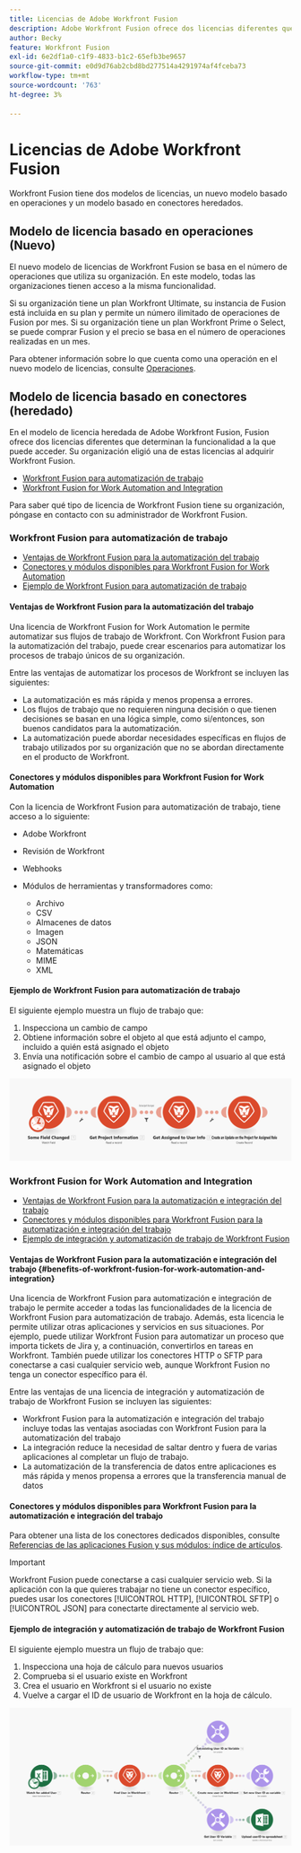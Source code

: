 ```yaml
---
title: Licencias de Adobe Workfront Fusion
description: Adobe Workfront Fusion ofrece dos licencias diferentes que determinan la funcionalidad a la que puede acceder. Su organización eligió una de estas licencias al adquirir Workfront Fusion.
author: Becky
feature: Workfront Fusion
exl-id: 6e2df1a0-c1f9-4833-b1c2-65efb3be9657
source-git-commit: e0d9d76ab2cbd8bd277514a4291974af4fceba73
workflow-type: tm+mt
source-wordcount: '763'
ht-degree: 3%

---
```


# Licencias de Adobe Workfront Fusion

Workfront Fusion tiene dos modelos de licencias, un nuevo modelo basado en operaciones y un modelo basado en conectores heredados.

## Modelo de licencia basado en operaciones (Nuevo)

El nuevo modelo de licencias de Workfront Fusion se basa en el número de operaciones que utiliza su organización. En este modelo, todas las organizaciones tienen acceso a la misma funcionalidad.

Si su organización tiene un plan Workfront Ultimate, su instancia de Fusion está incluida en su plan y permite un número ilimitado de operaciones de Fusion por mes. Si su organización tiene un plan Workfront Prime o Select, se puede comprar Fusion y el precio se basa en el número de operaciones realizadas en un mes.

Para obtener información sobre lo que cuenta como una operación en el nuevo modelo de licencias, consulte [Operaciones](/help/workfront-fusion/set-up-and-manage-workfront-fusion/licensing-operations-overview/operations-in-workfront-fusion.md).

## Modelo de licencia basado en conectores (heredado)

En el modelo de licencia heredada de Adobe Workfront Fusion, Fusion ofrece dos licencias diferentes que determinan la funcionalidad a la que puede acceder. Su organización eligió una de estas licencias al adquirir Workfront Fusion.

* [Workfront Fusion para automatización de trabajo](#workfront-fusion-for-work-automation)
* [Workfront Fusion for Work Automation and Integration](#workfront-fusion-for-work-automation-and-integration)

Para saber qué tipo de licencia de Workfront Fusion tiene su organización, póngase en contacto con su administrador de Workfront Fusion.

### Workfront Fusion para automatización de trabajo

* [Ventajas de Workfront Fusion para la automatización del trabajo](#benefits-of-workfront-fusion-for-work-automation)
* [Conectores y módulos disponibles para Workfront Fusion for Work Automation](#connectors-and-modules-available-for-workfront-fusion-for-work-automation)
* [Ejemplo de Workfront Fusion para automatización de trabajo](#example-of-workfront-fusion-for-work-automation)

#### Ventajas de Workfront Fusion para la automatización del trabajo

Una licencia de Workfront Fusion for Work Automation le permite automatizar sus flujos de trabajo de Workfront. Con Workfront Fusion para la automatización del trabajo, puede crear escenarios para automatizar los procesos de trabajo únicos de su organización.

Entre las ventajas de automatizar los procesos de Workfront se incluyen las siguientes:

* La automatización es más rápida y menos propensa a errores.
* Los flujos de trabajo que no requieren ninguna decisión o que tienen decisiones se basan en una lógica simple, como si/entonces, son buenos candidatos para la automatización.
* La automatización puede abordar necesidades específicas en flujos de trabajo utilizados por su organización que no se abordan directamente en el producto de Workfront.

#### Conectores y módulos disponibles para Workfront Fusion for Work Automation

Con la licencia de Workfront Fusion para automatización de trabajo, tiene acceso a lo siguiente:

* Adobe Workfront
* Revisión de Workfront
* Webhooks
* Módulos de herramientas y transformadores como:

   * Archivo
   * CSV
   * Almacenes de datos
   * Imagen
   * JSON
   * Matemáticas
   * MIME
   * XML

#### Ejemplo de Workfront Fusion para automatización de trabajo

El siguiente ejemplo muestra un flujo de trabajo que:

1. Inspecciona un cambio de campo
1. Obtiene información sobre el objeto al que está adjunto el campo, incluido a quién está asignado el objeto
1. Envía una notificación sobre el cambio de campo al usuario al que está asignado el objeto

![Ejemplo de automatización](assets/fusion-template-example.png)

### Workfront Fusion for Work Automation and Integration

* [Ventajas de Workfront Fusion para la automatización e integración del trabajo](#benefits-of-workfront-fusion-for-work-automation-and-integration)
* [Conectores y módulos disponibles para Workfront Fusion para la automatización e integración del trabajo](#connectors-and-modules-available-for-workfront-fusion-for-work-automation-and-integration)
* [Ejemplo de integración y automatización de trabajo de Workfront Fusion](#example-of-workfront-fusion-for-work-automation-and-integration)

#### Ventajas de Workfront Fusion para la automatización e integración del trabajo {#benefits-of-workfront-fusion-for-work-automation-and-integration}

Una licencia de Workfront Fusion para automatización e integración de trabajo le permite acceder a todas las funcionalidades de la licencia de Workfront Fusion para automatización de trabajo. Además, esta licencia le permite utilizar otras aplicaciones y servicios en sus situaciones. Por ejemplo, puede utilizar Workfront Fusion para automatizar un proceso que importa tickets de Jira y, a continuación, convertirlos en tareas en Workfront. También puede utilizar los conectores HTTP o SFTP para conectarse a casi cualquier servicio web, aunque Workfront Fusion no tenga un conector específico para él.

Entre las ventajas de una licencia de integración y automatización de trabajo de Workfront Fusion se incluyen las siguientes:

* Workfront Fusion para la automatización e integración del trabajo incluye todas las ventajas asociadas con Workfront Fusion para la automatización del trabajo
* La integración reduce la necesidad de saltar dentro y fuera de varias aplicaciones al completar un flujo de trabajo.
* La automatización de la transferencia de datos entre aplicaciones es más rápida y menos propensa a errores que la transferencia manual de datos

#### Conectores y módulos disponibles para Workfront Fusion para la automatización e integración del trabajo

Para obtener una lista de los conectores dedicados disponibles, consulte [Referencias de las aplicaciones Fusion y sus módulos: índice de artículos](/help/workfront-fusion/references/apps-and-modules/apps-and-modules-toc.md).

>[!IMPORTANT]
>
>Workfront Fusion puede conectarse a casi cualquier servicio web. Si la aplicación con la que quieres trabajar no tiene un conector específico, puedes usar los conectores [!UICONTROL HTTP], [!UICONTROL SFTP] o [!UICONTROL JSON] para conectarte directamente al servicio web.

#### Ejemplo de integración y automatización de trabajo de Workfront Fusion

El siguiente ejemplo muestra un flujo de trabajo que:

1. Inspecciona una hoja de cálculo para nuevos usuarios
1. Comprueba si el usuario existe en Workfront
1. Crea el usuario en Workfront si el usuario no existe
1. Vuelve a cargar el ID de usuario de Workfront en la hoja de cálculo.

![Ejemplo de escenario de automatización](assets/fusion-integration-example.png)
